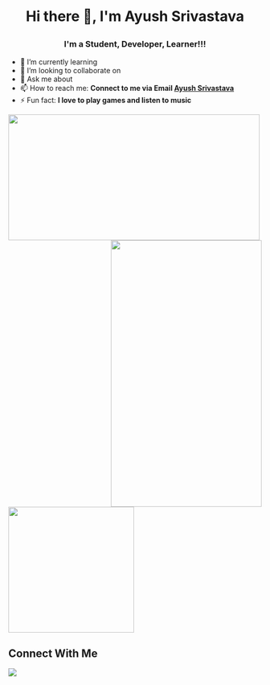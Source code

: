 # <p align="center"> Hi there 👋, I'm Ayush Srivastava </p>
</hr>

### <p align="center"> I'm a Student, Developer, Learner!!! </p>


- 🌱 I’m currently learning <b>  </b>
- 👯 I’m looking to collaborate on <b>  </b>
- 💬 Ask me about <b></b>
- 📫 How to reach me: <b>Connect to me via Email [Ayush Srivastava](mailto:1999.ayush.srivastava@gmail.com.com?subject=[GitHub]%20Source%20Han%20Sans)</b>
- ⚡ Fun fact: <b> I love to play games and listen to music </b>

<p>
    <img height=250 width = 500 src="https://github-readme-stats.vercel.app/api?username=aman1210&show_icons=true&theme=midnight-purple">
   <img height = 530 width= 300 align = right src = "https://user-images.githubusercontent.com/50004633/134461687-7281df45-15a4-47dd-8df4-15a2319d2001.gif">
  
</p>
<img height=250 src="https://github-readme-stats.vercel.app/api/top-langs/?username=aman1210&show_icons=true&theme=radical"/>


## Connect With Me

<a href="https://www.linkedin.com/in/aman-srivastava-973297199/"><img src="https://img.icons8.com/fluent/48/000000/linkedin.png"/></a>
